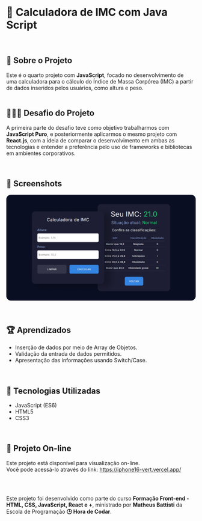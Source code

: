 # 📲 Calculadora de IMC com Java Script

<br />

<div>
    <h2>🎯 Sobre o Projeto</h2>
    Este é o quarto projeto com <strong>JavaScript</strong>, focado no desenvolvimento de uma calculadora para o cálculo do Índice de Massa Corpórea (IMC) a partir de dados inseridos pelos usuários, como altura e peso.
</div>

<br />

## 👨🏾‍💻 Desafio do Projeto
 
<p>A primeira parte do desafio teve como objetivo trabalharmos com <strong>JavaScript Puro</strong>, e posteriormente aplicarmos o mesmo projeto com <strong>React.js</strong>, com a ideia de comparar o desenvolvimento em ambas as tecnologias e entender a preferência pelo uso de frameworks e bibliotecas em ambientes corporativos.</p>


<br />

## 📸 Screenshots
![Captura de tela](./screen/screen.png)

<br />

## 🏆 Aprendizados 

- Inserção de dados por meio de Array de Objetos.
- Validação da entrada de dados permitidos.
- Apresentação das informações usando Switch/Case.


<br />

## 🚀 Tecnologias Utilizadas

- JavaScript (ES6)
- HTML5
- CSS3

<br />

## 🔗 Projeto On-line
Este projeto está disponível para visualização on-line. <br />
Você pode acessá-lo através do link: https://iphone16-vert.vercel.app/

<br />

##

<div>
    Este projeto foi desenvolvido como parte do curso <strong>Formação Front-end - HTML, CSS, JavaScript, React e +</strong>, ministrado por <strong>Matheus Battisti</strong> da Escola de Programação <strong>🕒 Hora de Codar</strong>.
</div>